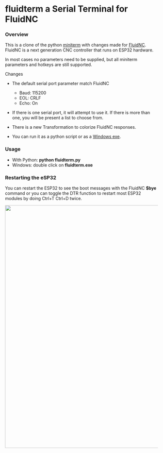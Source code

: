 # fluidterm a Serial Terminal for FluidNC

### Overview

This is a clone of the python [miniterm](https://github.com/pyserial/pyserial/blob/master/serial/tools/miniterm.py) with changes made for [FluidNC](https://github.com/bdring/FluidNC). FluidNC is a next generation CNC controller that runs on ESP32 hardware.

In most cases no parameters need to be supplied, but all miniterm parameters and hotkeys are still supported. 

Changes

- The default serial port parameter match FluidNC

  - Baud: 115200
  - EOL: CRLF
  - Echo: On

- If there is one serial port, it will attempt to use it. If there is more than one, you will be present a list to choose from.

- There is a new Transformation to colorize FluidNC responses.

- You can run it as a python script or as a [Windows exe](https://github.com/bdring/fluidterm/tree/main/dist).

### Usage

- With Python: **python fluidterm.py**
- Windows: double click on **fluidterm.exe** 

### Restarting the eSP32

You can restart the ESP32 to see the boot messages with the FluidNC **$bye** command or you can toggle the DTR function to restart most ESP32 modules by doing Ctrl+T Ctrl+D twice. 

<img src="https://github.com/bdring/fluidterm/blob/main/images/screenshot_01.png" width="800" >
